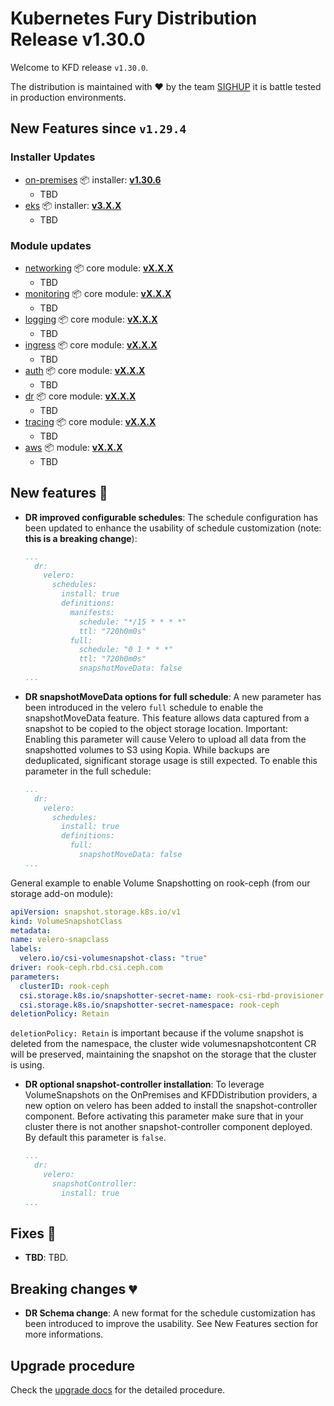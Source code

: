 # Kubernetes Fury Distribution Release v1.30.0

Welcome to KFD release `v1.30.0`.

The distribution is maintained with ❤️ by the team [SIGHUP](https://sighup.io/) it is battle tested in production environments.

## New Features since `v1.29.4`

### Installer Updates

- [on-premises](https://github.com/sighupio/fury-kubernetes-on-premises) 📦 installer: [**v1.30.6**](https://github.com/sighupio/fury-kubernetes-on-premises/releases/tag/v1.30.6)
  - TBD
- [eks](https://github.com/sighupio/fury-eks-installer) 📦 installer: [**v3.X.X**](https://github.com/sighupio/fury-eks-installer/releases/tag/v3.X.X)
  - TBD

### Module updates

- [networking](https://github.com/sighupio/fury-kubernetes-networking) 📦 core module: [**vX.X.X**](https://github.com/sighupio/fury-kubernetes-networking/releases/tag/vX.X.X)
  - TBD
- [monitoring](https://github.com/sighupio/fury-kubernetes-monitoring) 📦 core module: [**vX.X.X**](https://github.com/sighupio/fury-kubernetes-monitoring/releases/tag/vX.X.X)
  - TBD
- [logging](https://github.com/sighupio/fury-kubernetes-logging) 📦 core module: [**vX.X.X**](https://github.com/sighupio/fury-kubernetes-logging/releases/tag/vX.X.X)
  - TBD
- [ingress](https://github.com/sighupio/fury-kubernetes-ingress) 📦 core module: [**vX.X.X**](https://github.com/sighupio/fury-kubernetes-ingress/releases/tag/vX.X.X)
  - TBD
- [auth](https://github.com/sighupio/fury-kubernetes-auth) 📦 core module: [**vX.X.X**](https://github.com/sighupio/fury-kubernetes-auth/releases/tag/vX.X.X)
  - TBD
- [dr](https://github.com/sighupio/fury-kubernetes-dr) 📦 core module: [**vX.X.X**](https://github.com/sighupio/fury-kubernetes-dr/releases/tag/vX.X.X)
  - TBD
- [tracing](https://github.com/sighupio/fury-kubernetes-tracing) 📦 core module: [**vX.X.X**](https://github.com/sighupio/fury-kubernetes-tracing/releases/tag/vX.X.X)
  - TBD
- [aws](https://github.com/sighupio/fury-kubernetes-aws) 📦 module: [**vX.X.X**](https://github.com/sighupio/fury-kubernetes-aws/releases/tag/vX.X.X)
  - TBD

## New features 🌟

- **DR improved configurable schedules**: The schedule configuration has been updated to enhance the usability of schedule customization (note: **this is a breaking change**):
  ```yaml
  ...
    dr:
      velero:
        schedules:
          install: true
          definitions:
            manifests:
              schedule: "*/15 * * * *"
              ttl: "720h0m0s"
            full:
              schedule: "0 1 * * *"
              ttl: "720h0m0s"
              snapshotMoveData: false
  ...
  ```
- **DR snapshotMoveData options for full schedule**: A new parameter has been introduced in the velero `full` schedule to enable the snapshotMoveData feature. This feature allows data captured from a snapshot to be copied to the object storage location. Important: Enabling this parameter will cause Velero to upload all data from the snapshotted volumes to S3 using Kopia. While backups are deduplicated, significant storage usage is still expected. To enable this parameter in the full schedule:
  ```yaml
  ...
    dr:
      velero:
        schedules:
          install: true
          definitions:
            full:
              snapshotMoveData: false
  ...
  ```
General example to enable Volume Snapshotting on rook-ceph (from our storage add-on module):
  ```yaml
  apiVersion: snapshot.storage.k8s.io/v1
  kind: VolumeSnapshotClass
  metadata:
  name: velero-snapclass
  labels:
    velero.io/csi-volumesnapshot-class: "true"
  driver: rook-ceph.rbd.csi.ceph.com
  parameters:
    clusterID: rook-ceph
    csi.storage.k8s.io/snapshotter-secret-name: rook-csi-rbd-provisioner
    csi.storage.k8s.io/snapshotter-secret-namespace: rook-ceph
  deletionPolicy: Retain
  ```
`deletionPolicy: Retain` is important because if the volume snapshot is deleted from the namespace, the cluster wide volumesnapshotcontent CR will be preserved, maintaining the snapshot on the storage that the cluster is using.
- **DR optional snapshot-controller installation**: To leverage VolumeSnapshots on the OnPremises and KFDDistribution providers, a new option on velero has been added to install the snapshot-controller component. Before activating this parameter make sure that in your cluster there is not another snapshot-controller component deployed. By default this parameter is `false`.
  ```yaml
  ...
    dr:
      velero:
        snapshotController:
          install: true
  ...
  ```

## Fixes 🐞

- **TBD**: TBD.


## Breaking changes 💔

- **DR Schema change**: A new format for the schedule customization has been introduced to improve the usability. See New Features section for more informations.

## Upgrade procedure

Check the [upgrade docs](https://github.com/sighupio/furyctl/tree/main/docs/upgrades/kfd/README.md) for the detailed procedure.
